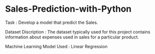 # Sales-Prediction-with-Python

Task : Develop a model that predict the Sales.

Dataset Discription : The dataset typically used for this project contains information about expenses used in sales for a particular product.

Machine Learning Model Used : Linear Regression
